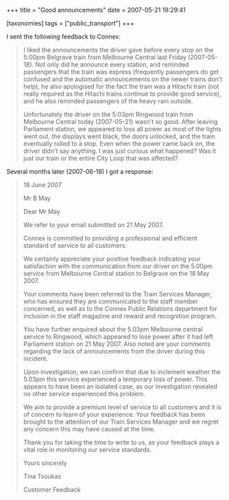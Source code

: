+++
title = "Good announcements"
date = 2007-05-21 19:29:41

[taxonomies]
tags = ["public_transport"]
+++

I sent the following feedback to Connex:

<blockquote><p>I liked the announcements the driver gave before every stop on
the 5:00pm Belgrave train from Melbourne Central last Friday (2007-05-18). Not
only did he announce every station, and reminded passengers that the train was
express (frequently passengers do get confused and the automatic announcements
on the newer trains don't help), he also apologised for the fact the train was
a Hitachi train (not really required as the Hitachi trains continue to provide
good service), and he also reminded passengers of the heavy rain outside.</p>

<p>Unfortunately the driver on the 5:03pm Ringwood train from Melbourne Central
today (2007-05-21) wasn't so good. After leaving Parliament station, we
appeared to loss all power as most of the lights went out, the displays went
black, the doors unlocked, and the train eventually rolled to a stop. Even when
the power came back on, the driver didn't say anything. I was just curious what
happened? Was it just our train or the entire City Loop that was affected?</p>
</blockquote>

Several months later (2007-06-18) I got a response:

<blockquote>
<p>18 June 2007</p>

<p>Mr B May</p>

<p>Dear Mr May</p>

<p>We refer to your email submitted on 21 May 2007.</p>

<p>Connex is committed to providing a professional and efficient standard
of service to all customers.</p>

<p>We certainly appreciate your positive feedback indicating your
satisfaction with the communication from our driver on the 5.00pm
service from Melbourne Central station to Belgrave on the 18 May 2007.</p>

<p>Your comments have been referred to the Train Services Manager, who has
ensured they are communicated to the staff member concerned, as well as
to the Connex Public Relations department for inclusion in the staff
magazine and reward and recognition program.</p>

<p>You have further enquired about the 5.03pm Melbourne central service to
Ringwood, which appeared to lose power after it had left Parliament
station on 21 May 2007. Also noted are your comments regarding the lack
of announcements from the driver during this incident.</p>

<p>Upon investigation, we can confirm that due to inclement weather the
5.03pm this service experienced a temporary loss of power. This appears
to have been an isolated case, as our investigation revealed no other
service experienced this problem.</p>

<p>We aim to provide a premium level of service to all customers and it is
of concern to learn of your experience. Your feedback has been brought
to the attention of our Train Services Manager and we regret any concern
this may have caused at the time.</p>

<p>Thank you for taking the time to write to us, as your feedback plays a
vital role in monitoring our service standards.</p>

<p>Yours sincerely</p>

<p>Tina Tsoukas</p>

<p>Customer Feedback</p>
</blockquote>
